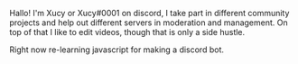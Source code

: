 Hallo! I'm Xucy or Xucy#0001 on discord, I take part in different community projects and help out different servers in moderation and management.
On top of that I like to edit videos, though that is only a side hustle.

Right now re-learning javascript for making a discord bot.

<!---
XucyXi/XucyXi is a ✨ special ✨ repository because its `README.md` (this file) appears on your GitHub profile.
You can click the Preview link to take a look at your changes.
--->

